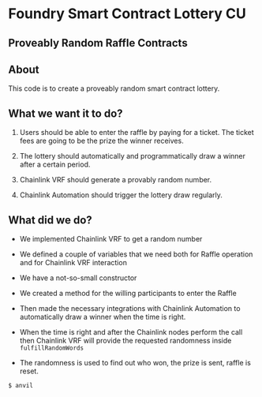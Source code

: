 # Foundry Smart Contract Lottery CU



## Proveably Random Raffle Contracts

## About

This code is to create a proveably random smart contract lottery.

## What we want it to do?

1. Users should be able to enter the raffle by paying for a ticket. The ticket fees are going to be the prize the winner receives.
2. The lottery should automatically and programmatically draw a winner after a certain period.
3. Chainlink VRF should generate a provably random number.

4. Chainlink Automation should trigger the lottery draw regularly.

## What did we do?

* We implemented Chainlink VRF to get a random number

* We defined a couple of variables that we need both for Raffle operation and for Chainlink VRF interaction

* We have a not-so-small constructor

* We created a method for the willing participants to enter the Raffle

* Then made the necessary integrations with Chainlink Automation to automatically draw a winner when the time is right.

* When the time is right and after the Chainlink nodes perform the call then Chainlink VRF will provide the requested randomness inside `fulfillRandomWords`

* The randomness is used to find out who won, the prize is sent, raffle is reset.

`````
$ anvil 
`````
